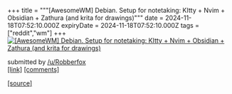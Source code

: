+++
title = """[AwesomeWM] Debian. Setup for notetaking: KItty + Nvim + Obsidian + Zathura (and krita for drawings)"""
date = 2024-11-18T07:52:10.000Z
expiryDate = 2024-11-18T07:52:10.000Z
tags = ["reddit","wm"]
+++
[![ [AwesomeWM] Debian. Setup for notetaking: KItty + Nvim + Obsidian + Zathura (and krita for drawings)](https://preview.redd.it/j4y8dn668m1e1.png?width=640&crop=smart&auto=webp&s=053337b55a8464a7670ecb48e8fadf53a42bc2af " [AwesomeWM] Debian. Setup for notetaking: KItty + Nvim + Obsidian + Zathura (and krita for drawings)")](https://www.reddit.com/r/unixporn/comments/1gtzrji/awesomewm_debian_setup_for_notetaking_kitty_nvim/)

submitted by [/u/Robberfox](https://www.reddit.com/user/Robberfox)  
[\[link\]](https://i.redd.it/j4y8dn668m1e1.png) [\[comments\]](https://www.reddit.com/r/unixporn/comments/1gtzrji/awesomewm_debian_setup_for_notetaking_kitty_nvim/)

[[source]](https://www.reddit.com/r/unixporn/comments/1gtzrji/awesomewm_debian_setup_for_notetaking_kitty_nvim/)
